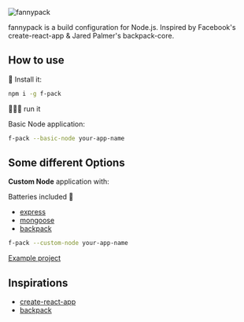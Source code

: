 ![fannypack](https://user-images.githubusercontent.com/21694364/50570775-46f81700-0d66-11e9-8e50-c6efffb8bde8.jpg)

fannypack is a build configuration for Node.js. Inspired by Facebook's create-react-app & Jared Palmer's backpack-core.

## How to use

🚚 Install it:

```bash
npm i -g f-pack
```

🏃🏻‍♂️ run it

Basic Node application:
```bash
f-pack --basic-node your-app-name
```

## Some different Options

**Custom Node** application with:

Batteries included 🔋
- [express](https://github.com/expressjs/express)
- [mongoose](https://github.com/Automattic/mongoose)
- [backpack](https://github.com/jaredpalmer/backpack)
```bash
f-pack --custom-node your-app-name
```
[Example project](https://github.com/david-castaneda/fannypack/tree/master/examples/custom-node)

## Inspirations
- [create-react-app](https://github.com/facebook/create-react-app)
- [backpack](https://github.com/jaredpalmer/backpack)
